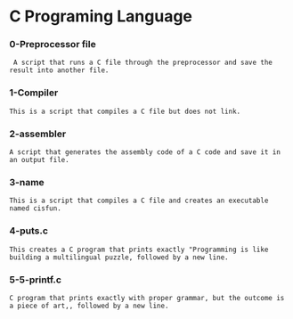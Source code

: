 # C Programing Language

### 0-Preprocessor file 
	 A script that runs a C file through the preprocessor and save the result into another file.

### 1-Compiler
	This is a script that compiles a C file but does not link.

### 2-assembler
	A script that generates the assembly code of a C code and save it in an output file.

### 3-name 
	This is a script that compiles a C file and creates an executable named cisfun.

### 4-puts.c
	This creates a C program that prints exactly "Programming is like building a multilingual puzzle, followed by a new line.

### 5-5-printf.c
	C program that prints exactly with proper grammar, but the outcome is a piece of art,, followed by a new line.
